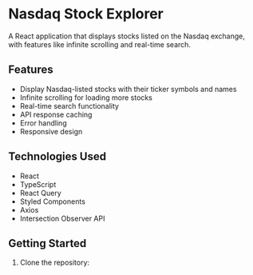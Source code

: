# Nasdaq Stock Explorer

A React application that displays stocks listed on the Nasdaq exchange, with features like infinite scrolling and real-time search.

## Features

- Display Nasdaq-listed stocks with their ticker symbols and names
- Infinite scrolling for loading more stocks
- Real-time search functionality
- API response caching
- Error handling
- Responsive design

## Technologies Used

- React
- TypeScript
- React Query
- Styled Components
- Axios
- Intersection Observer API

## Getting Started

1. Clone the repository:
